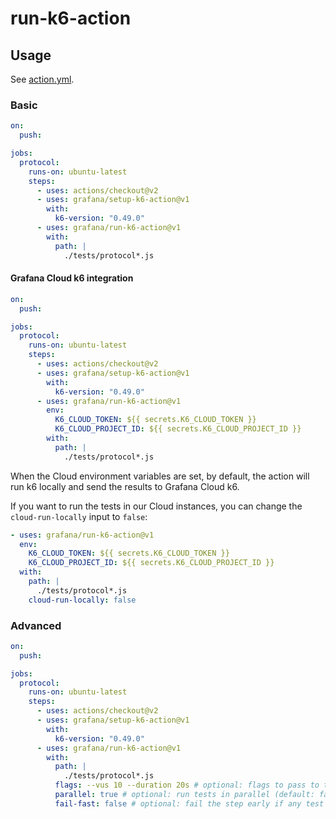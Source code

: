 # run-k6-action

## Usage

See [action.yml](action.yaml).

### Basic

```yaml
on:
  push:

jobs:
  protocol:
    runs-on: ubuntu-latest
    steps:
      - uses: actions/checkout@v2
      - uses: grafana/setup-k6-action@v1
        with:
          k6-version: "0.49.0"
      - uses: grafana/run-k6-action@v1
        with:
          path: |
            ./tests/protocol*.js
```

#### Grafana Cloud k6 integration

```yaml
on:
  push:

jobs:
  protocol:
    runs-on: ubuntu-latest
    steps:
      - uses: actions/checkout@v2
      - uses: grafana/setup-k6-action@v1
        with:
          k6-version: "0.49.0"
      - uses: grafana/run-k6-action@v1
        env:
          K6_CLOUD_TOKEN: ${{ secrets.K6_CLOUD_TOKEN }}
          K6_CLOUD_PROJECT_ID: ${{ secrets.K6_CLOUD_PROJECT_ID }}
        with:
          path: |
            ./tests/protocol*.js
```

When the Cloud environment variables are set, by default, the action will run k6 locally and send the results to Grafana Cloud k6.

If you want to run the tests in our Cloud instances, you can change the `cloud-run-locally` input to `false`:

```yaml
- uses: grafana/run-k6-action@v1
  env:
    K6_CLOUD_TOKEN: ${{ secrets.K6_CLOUD_TOKEN }}
    K6_CLOUD_PROJECT_ID: ${{ secrets.K6_CLOUD_PROJECT_ID }}
  with:
    path: |
      ./tests/protocol*.js
    cloud-run-locally: false
```

### Advanced

```yaml
on:
  push:

jobs:
  protocol:
    runs-on: ubuntu-latest
    steps:
      - uses: actions/checkout@v2
      - uses: grafana/setup-k6-action@v1
        with:
          k6-version: "0.49.0"
      - uses: grafana/run-k6-action@v1
        with:
          path: |
            ./tests/protocol*.js
          flags: --vus 10 --duration 20s # optional: flags to pass to to each k6 test (default: none)
          parallel: true # optional: run tests in parallel (default: false)
          fail-fast: false # optional: fail the step early if any test fails (default: true)
```
